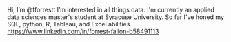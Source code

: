 Hi, I’m @fforrestt
I’m interested in all things data.
I'm currently an applied data sciences master's student at Syracuse University. So far I've honed my SQL, python, R, Tableau, and Excel abilities.   
https://www.linkedin.com/in/forrest-fallon-b58491113

<!---
fforrestt/fforrestt is a ✨ special ✨ repository because its `README.md` (this file) appears on your GitHub profile.
You can click the Preview link to take a look at your changes.
--->
